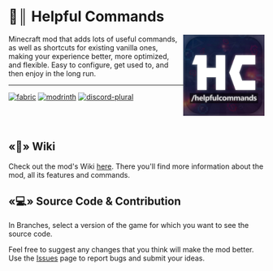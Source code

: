 # 📝║ Helpful Commands
<img align="right" width="160" src="assets/logo.jpg"></img>
Minecraft mod that adds lots of useful commands, as well as shortcuts for existing vanilla ones, making your experience better, more optimized, and flexible. Easy to configure, get used to, and then enjoy in the long run.
***
<a href="https://fabricmc.net/"><img alt="fabric" height="56" src="https://cdn.jsdelivr.net/npm/@intergrav/devins-badges@3/assets/cozy/supported/fabric_vector.svg"></a>
<a href="https://modrinth.com/mod/helpfulcommands/"><img href="" alt="modrinth" height="56" src="https://cdn.jsdelivr.net/npm/@intergrav/devins-badges@3/assets/cozy/available/modrinth_vector.svg"></a>
<a href="https://discord.gg/RHd8P5hps4"><img alt="discord-plural" src="https://cdn.jsdelivr.net/npm/@intergrav/devins-badges@3/assets/cozy/social/discord-plural_vector.svg"></a>

<br></br>

## «📖» Wiki
Check out the mod's Wiki [here](https://expecticament.github.io/HelpfulCommands/). There you'll find more information about the mod, all its features and commands.

## «💻» Source Code & Contribution
In Branches, select a version of the game for which you want to see the source code.

Feel free to suggest any changes that you think will make the mod better. Use the [Issues](https://github.com/Expecticament/HelpfulCommands/issues) page to report bugs and submit your ideas.
